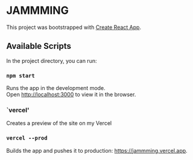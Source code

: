 # JAMMMING

This project was bootstrapped with [Create React App](https://github.com/facebook/create-react-app).

## Available Scripts

In the project directory, you can run:

### `npm start`

Runs the app in the development mode.\
Open [http://localhost:3000](http://localhost:3000) to view it in the browser.

### `vercel'

Creates a preview of the site on my Vercel

### `vercel --prod`

Builds the app and pushes it to production: https://jammming.vercel.app.
